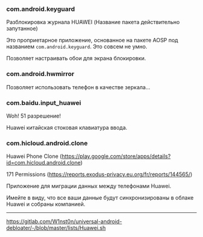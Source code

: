 ### com.android.keyguard
Разблокировка журнала HUAWEI (Название пакета действительно запутанное)

Это проприетарное приложение, основанное на пакете AOSP под названием `com.android.keyguard`. Это совсем не умно.

Позволяет настраивать обои для экрана блокировки.

### com.android.hwmirror
Позволяет использовать телефон в качестве зеркала...

### com.baidu.input_huawei
Woh! 51 разрешение! 

Huawei китайская стоковая клавиатура ввода.

### com.hicloud.android.clone
Huawei Phone Clone (https://play.google.com/store/apps/details?id=com.hicloud.android.clone)

171 Permissions (https://reports.exodus-privacy.eu.org/fr/reports/144565/)

Приложение для миграции данных между телефонами Huawei.

Имейте в виду, что все ваши данные будут синхронизированы в облаке Huawei и собраны компанией.

---

https://gitlab.com/W1nst0n/universal-android-debloater/-/blob/master/lists/Huawei.sh
